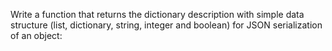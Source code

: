 Write a function that returns the dictionary description with simple data structure (list, dictionary, string, integer and boolean) for JSON serialization of an object:


